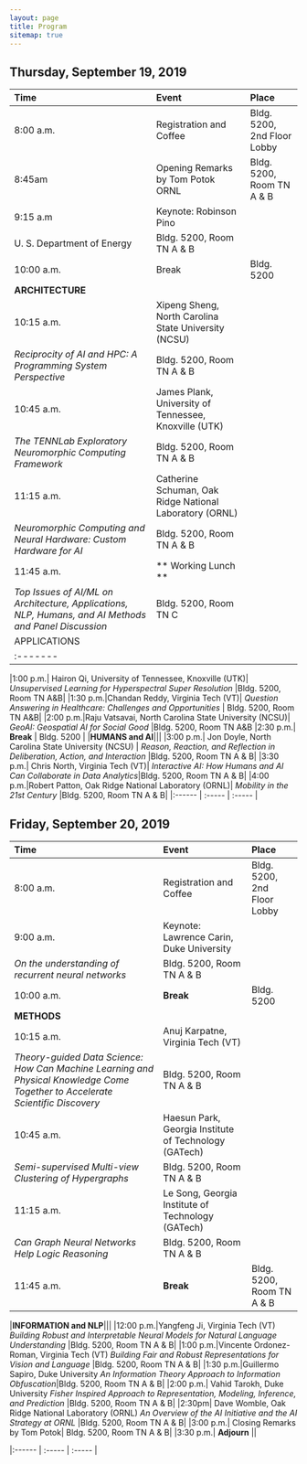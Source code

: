 ```yaml
---
layout: page
title: Program
sitemap: true
---
```

## Thursday, September 19, 2019

|Time    | Event    | Place  |
|:------  | :-----     | :----- |
|8:00 a.m. | Registration and Coffee |	Bldg. 5200, 2nd Floor Lobby |
|8:45am | Opening Remarks by Tom Potok ORNL | Bldg. 5200, Room TN A & B |
|9:15 a.m |	Keynote:  Robinson Pino
U. S. Department of Energy  | Bldg. 5200, Room TN A & B |
| 10:00 a.m.| Break |	Bldg. 5200 |
|**ARCHITECTURE**|||
| 10:15 a.m.| Xipeng Sheng, North Carolina State University (NCSU)
_Reciprocity of AI and HPC:  A Programming System Perspective_ | Bldg. 5200, Room TN A & B |
| 10:45 a.m. | James Plank, University of Tennessee, Knoxville (UTK) 
*The TENNLab Exploratory Neuromorphic Computing Framework* | Bldg. 5200, Room TN A & B |
| 11:15 a.m. | Catherine Schuman, Oak Ridge National Laboratory (ORNL) 
*Neuromorphic Computing and Neural Hardware: Custom Hardware for AI* | Bldg. 5200, Room TN A & B | 
| 11:45 a.m. | ** Working Lunch ** 
*Top Issues of AI/ML on Architecture, Applications, NLP, Humans, and AI Methods and Panel Discussion* | Bldg. 5200, Room TN C |
|APPLICATIONS|||
|:------- |||

|1:00 p.m.| Hairon Qi, University of Tennessee, Knoxville (UTK)|
*Unsupervised Learning for Hyperspectral Super Resolution* |Bldg. 5200, Room TN A&B|
|1:30 p.m.|Chandan Reddy, Virginia Tech (VT)|
*Question Answering in Healthcare:  Challenges and Opportunities* | Bldg. 5200, Room TN A&B|
|2:00 p.m.|Raju Vatsavai, North Carolina State University (NCSU)|
*GeoAI:  Geospatial AI for Social Good* |Bldg. 5200, Room TN A&B
|2:30 p.m.|	**Break**	| Bldg. 5200 |
|**HUMANS and AI**|||
|3:00 p.m.| Jon Doyle, North Carolina State University (NCSU) |
*Reason, Reaction, and Reflection in Deliberation, Action, and Interaction* |Bldg. 5200, Room TN A & B|
|3:30 p.m.| Chris North, Virginia Tech (VT)|
*Interactive AI:  How Humans and AI Can Collaborate in Data Analytics*|Bldg. 5200, Room TN A & B|
|4:00 p.m.|Robert Patton, Oak Ridge National Laboratory (ORNL)|
*Mobility in the 21st Century* |Bldg. 5200, Room TN A & B|
|:------  | :-----     | :----- |

## Friday, September 20, 2019

|Time    | Event    | Place  |
|:------  | :-----     | :----- |
|8:00 a.m.| Registration and Coffee | Bldg. 5200, 2nd Floor Lobby| 
|9:00 a.m. | Keynote:  Lawrence Carin, Duke University  
*On the understanding of recurrent neural networks*|Bldg. 5200, Room TN A & B|
|10:00 a.m.| **Break**	|Bldg. 5200|
|**METHODS**|||
|10:15 a.m.|Anuj Karpatne, Virginia Tech (VT)
*Theory-guided Data Science:  How Can Machine Learning and Physical Knowledge Come Together to Accelerate Scientific Discovery* |Bldg. 5200, Room TN A & B|
|10:45 a.m.|Haesun Park, Georgia Institute of Technology (GATech)
*Semi-supervised Multi-view Clustering of Hypergraphs* |Bldg. 5200, Room TN A & B|
|11:15 a.m.| Le Song, Georgia Institute of Technology (GATech)
*Can Graph Neural Networks Help Logic Reasoning*|Bldg. 5200, Room TN A & B|
|11:45 a.m.| **Break**	|Bldg. 5200, Room TN A & B|

|**INFORMATION and NLP**|||
|12:00 p.m.|Yangfeng Ji, Virginia Tech (VT)
*Building Robust and Interpretable Neural Models for Natural Language Understanding* |Bldg. 5200, Room TN A & B|
|1:00 p.m.|Vincente Ordonez-Roman, Virginia Tech (VT)
*Building Fair and Robust Representations for Vision and Language* |Bldg. 5200, Room TN A & B|
|1:30 p.m.|Guillermo Sapiro, Duke University
*An Information Theory Approach to Information Obfuscation*|Bldg. 5200, Room TN A & B|
|2:00 p.m.| Vahid Tarokh, Duke University 
*Fisher Inspired Approach to Representation, Modeling, Inference, and Prediction* |Bldg. 5200, Room TN A & B|
|2:30pm| Dave Womble, Oak Ridge National Laboratory (ORNL)
*An Overview of the AI Initiative and the AI Strategy at ORNL* |Bldg. 5200, Room TN A & B|
|3:00 p.m.| Closing Remarks by Tom Potok| Bldg. 5200, Room TN A & B|
|3:30 p.m.| **Adjourn** ||







|:------  | :-----     | :----- |





